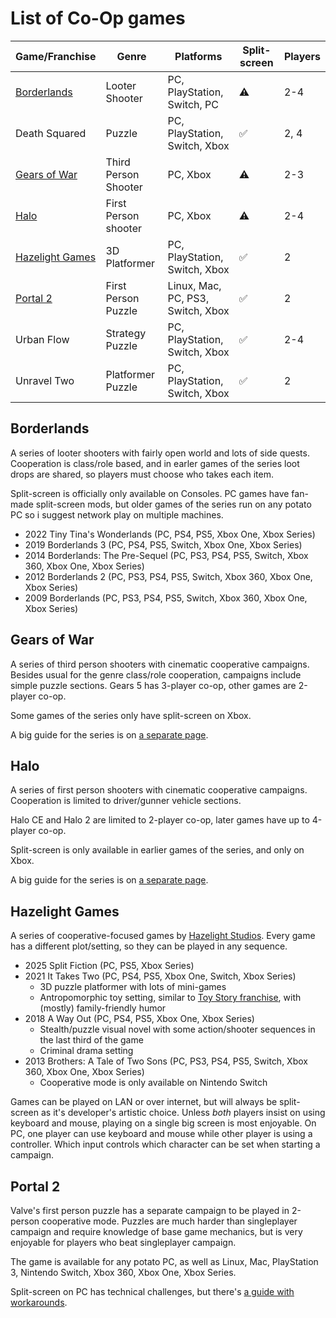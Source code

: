 # List of Co-Op games

| Game/Franchise                      | Genre                | Platforms                         | Split-screen | Players |
| ----------------------------------- | -------------------- | --------------------------------- | ------------ | ------- |
| [Borderlands](#borderlands)         | Looter Shooter       | PC, PlayStation, Switch, PC       | ⚠️         | 2-4     |
| Death Squared                       | Puzzle               | PC, PlayStation, Switch, Xbox     | ✅           | 2, 4    |
| [Gears of War](#gears-of-war)       | Third Person Shooter | PC, Xbox                          | ⚠️         | 2-3     |
| [Halo](#halo)                       | First Person shooter | PC, Xbox                          | ⚠️         | 2-4     |
| [Hazelight Games](#hazelight-games) | 3D Platformer        | PC, PlayStation, Switch, Xbox     | ✅           | 2       |
| [Portal 2](#portal-2)               | First Person Puzzle  | Linux, Mac, PC, PS3, Switch, Xbox | ✅           | 2       |
| Urban Flow                          | Strategy Puzzle      | PC, PlayStation, Switch, Xbox     | ✅           | 2-4     |
| Unravel Two                         | Platformer Puzzle    | PC, PlayStation, Switch, Xbox     | ✅           | 2       |

## Borderlands

A series of looter shooters with fairly open world and lots of side quests. Cooperation is class/role based, and in earler games of the series loot drops are shared, so players must choose who takes each item.

Split-screen is officially only available on Consoles. PC games have fan-made split-screen mods, but older games of the series run on any potato PC so i suggest network play on multiple machines.

- 2022 Tiny Tina's Wonderlands (PC, PS4, PS5, Xbox One, Xbox Series)
- 2019 Borderlands 3 (PC, PS4, PS5, Switch, Xbox One, Xbox Series)
- 2014 Borderlands: The Pre-Sequel (PC, PS3, PS4, PS5, Switch, Xbox 360, Xbox One, Xbox Series)
- 2012 Borderlands 2 (PC, PS3, PS4, PS5, Switch, Xbox 360, Xbox One, Xbox Series)
- 2009 Borderlands (PC, PS3, PS4, PS5, Switch, Xbox 360, Xbox One, Xbox Series)

## Gears of War

A series of third person shooters with cinematic cooperative campaigns. Besides usual for the genre class/role cooperation, campaigns include simple puzzle sections. Gears 5 has 3-player co-op, other games are 2-player co-op.

Some games of the series only have split-screen on Xbox.

A big guide for the series is on [a separate page](/games/GearsOfWar.md).

## Halo

A series of first person shooters with cinematic cooperative campaigns. Cooperation is limited to driver/gunner vehicle sections.

Halo CE and Halo 2 are limited to 2-player co-op, later games have up to 4-player co-op.

Split-screen is only available in earlier games of the series, and only on Xbox.

A big guide for the series is on [a separate page](/games/Halo.md).

## Hazelight Games

A series of cooperative-focused games by [Hazelight Studios](https://www.hazelight.se/). Every game has a different plot/setting, so they can be played in any sequence.

- 2025 Split Fiction (PC, PS5, Xbox Series)
- 2021 It Takes Two (PC, PS4, PS5, Xbox One, Switch, Xbox Series)
  - 3D puzzle platformer with lots of mini-games
  - Antropomorphic toy setting, similar to [Toy Story franchise](https://en.wikipedia.org/wiki/Toy_Story_\(franchise\)), with (mostly) family-friendly humor
- 2018 A Way Out (PC, PS4, PS5, Xbox One, Xbox Series)
  - Stealth/puzzle visual novel with some action/shooter sequences in the last third of the game
  - Criminal drama setting
- 2013 Brothers: A Tale of Two Sons (PC, PS3, PS4, PS5, Switch, Xbox 360, Xbox One, Xbox Series)
  - Cooperative mode is only available on Nintendo Switch

Games can be played on LAN or over internet, but will always be split-screen as it's developer's artistic choice. Unless _both_ players insist on using keyboard and mouse, playing on a single big screen is most enjoyable. On PC, one player can use keyboard and mouse while other player is using a controller. Which input controls which character can be set when starting a campaign.

## Portal 2

Valve's first person puzzle has a separate campaign to be played in 2-person cooperative mode. Puzzles are much harder than singleplayer campaign and require knowledge of base game mechanics, but is very enjoyable for players who beat singleplayer campaign.

The game is available for any potato PC, as well as Linux, Mac, PlayStation 3, Nintendo Switch, Xbox 360, Xbox One, Xbox Series.

Split-screen on PC has technical challenges, but there's [a guide with workarounds](https://steamcommunity.com/sharedfiles/filedetails/?id=239373369).
